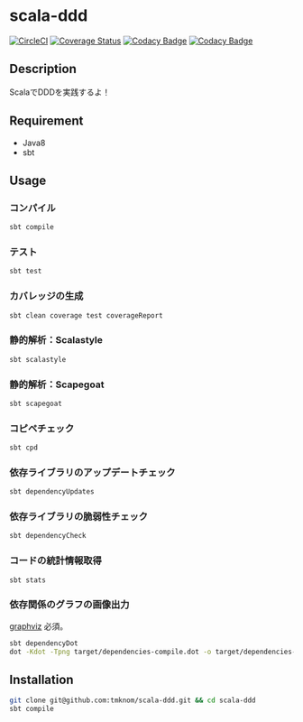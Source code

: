 # scala-ddd

[![CircleCI](https://circleci.com/gh/tmknom/scala-ddd/tree/master.svg?style=svg)](https://circleci.com/gh/tmknom/scala-ddd/tree/master)
[![Coverage Status](https://coveralls.io/repos/github/tmknom/scala-ddd/badge.svg?branch=master)](https://coveralls.io/github/tmknom/scala-ddd?branch=master)
[![Codacy Badge](https://api.codacy.com/project/badge/Coverage/2f12ab859a1d41f2aaf95748741125b6)](https://www.codacy.com/app/tmknom/scala-ddd)
[![Codacy Badge](https://api.codacy.com/project/badge/Grade/2f12ab859a1d41f2aaf95748741125b6)](https://www.codacy.com/app/tmknom/scala-ddd)


## Description

ScalaでDDDを実践するよ！


## Requirement

* Java8
* sbt


## Usage

### コンパイル

```bash
sbt compile
```

### テスト

```bash
sbt test
```

### カバレッジの生成

```bash
sbt clean coverage test coverageReport
```

### 静的解析：Scalastyle

```bash
sbt scalastyle
```

### 静的解析：Scapegoat

```bash
sbt scapegoat
```

### コピペチェック

```bash
sbt cpd
```

### 依存ライブラリのアップデートチェック

```bash
sbt dependencyUpdates
```

### 依存ライブラリの脆弱性チェック

```bash
sbt dependencyCheck
```

### コードの統計情報取得

```bash
sbt stats
```

### 依存関係のグラフの画像出力

[graphviz](http://www.graphviz.org/) 必須。

```bash
sbt dependencyDot
dot -Kdot -Tpng target/dependencies-compile.dot -o target/dependencies-compile.png
```


## Installation

```bash
git clone git@github.com:tmknom/scala-ddd.git && cd scala-ddd
sbt compile
```
